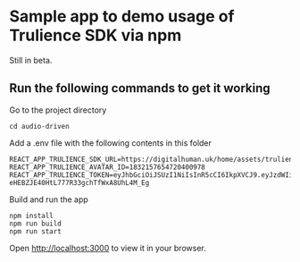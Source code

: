 # Sample app to demo usage of Trulience SDK via npm

Still in beta. 

## Run the following commands to get it working

Go to the project directory
```
cd audio-driven
```

Add a .env file with the following contents in this folder
```
REACT_APP_TRULIENCE_SDK_URL=https://digitalhuman.uk/home/assets/trulience.sdk.js
REACT_APP_TRULIENCE_AVATAR_ID=1832157654720400978
REACT_APP_TRULIENCE_TOKEN=eyJhbGciOiJSUzI1NiIsInR5cCI6IkpXVCJ9.eyJzdWIiOiJUb2tlbiBmcm9tIGN1c3RvbSBzdHJpbmciLCJleHAiOjQ4NzU0MDAzNTV9.YAD8AtI915qA2HZC21U2Arlpoi4wmJ91g5leb0Ez77irxQqogU-eHEBZJE40HtL777R33gchTfWxA8UhL4M_Eg
```

Build and run the app
```
npm install
npm run build
npm run start
```

Open [http://localhost:3000](http://localhost:3000) to view it in your browser.
